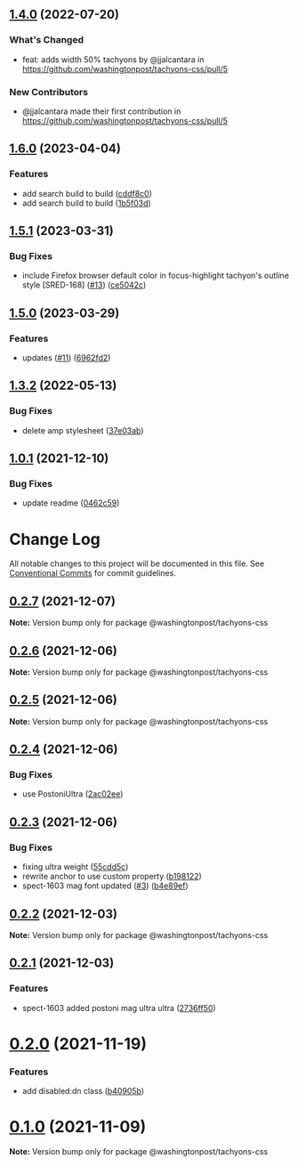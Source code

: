 ## [1.4.0](https://github.com/washingtonpost/tachyons-css/compare/v1.3.2...v1.4.0) (2022-07-20)

### What's Changed
* feat: adds width 50% tachyons by @jjalcantara in https://github.com/washingtonpost/tachyons-css/pull/5

### New Contributors
* @jjalcantara made their first contribution in https://github.com/washingtonpost/tachyons-css/pull/5


## [1.6.0](https://github.com/washingtonpost/tachyons-css/compare/v1.5.1...v1.6.0) (2023-04-04)


### Features

* add search build to build ([cddf8c0](https://github.com/washingtonpost/tachyons-css/commit/cddf8c0f16e0733b7454d0b42f749ced506abc61))
* add search build to build ([1b5f03d](https://github.com/washingtonpost/tachyons-css/commit/1b5f03d1f0428821844d5f606db0ca96562c6a27))

## [1.5.1](https://github.com/washingtonpost/tachyons-css/compare/v1.5.0...v1.5.1) (2023-03-31)


### Bug Fixes

* include Firefox browser default color in focus-highlight tachyon's outline style [SRED-168] ([#13](https://github.com/washingtonpost/tachyons-css/issues/13)) ([ce5042c](https://github.com/washingtonpost/tachyons-css/commit/ce5042cf88b58f845971b08afc38aafacc674c3d))

## [1.5.0](https://github.com/washingtonpost/tachyons-css/compare/v1.4.0...v1.5.0) (2023-03-29)


### Features

* updates ([#11](https://github.com/washingtonpost/tachyons-css/issues/11)) ([6962fd2](https://github.com/washingtonpost/tachyons-css/commit/6962fd2de39a56656f678d77a0bb92c6e3079680))

## [1.3.2](https://github.com/washingtonpost/tachyons-css/compare/v1.3.1...v1.3.2) (2022-05-13)


### Bug Fixes

* delete amp stylesheet ([37e03ab](https://github.com/washingtonpost/tachyons-css/commit/37e03aba658aa0c7c51370eb6920850e9b43a963))

## [1.0.1](https://github.com/WPMedia/tachyons-css/compare/v1.0.0...v1.0.1) (2021-12-10)


### Bug Fixes

* update readme ([0462c59](https://github.com/WPMedia/tachyons-css/commit/0462c599bc70ac022b4c72fa99d612f2cea91fe1))

# Change Log

All notable changes to this project will be documented in this file.
See [Conventional Commits](https://conventionalcommits.org) for commit guidelines.

## [0.2.7](https://github.com/WPMedia/tachyons-css/compare/@washingtonpost/tachyons-css@0.2.6...@washingtonpost/tachyons-css@0.2.7) (2021-12-07)

**Note:** Version bump only for package @washingtonpost/tachyons-css





## [0.2.6](https://github.com/WPMedia/tachyons-css/compare/@washingtonpost/tachyons-css@0.2.5...@washingtonpost/tachyons-css@0.2.6) (2021-12-06)

**Note:** Version bump only for package @washingtonpost/tachyons-css





## [0.2.5](https://github.com/WPMedia/tachyons-css/compare/@washingtonpost/tachyons-css@0.2.4...@washingtonpost/tachyons-css@0.2.5) (2021-12-06)

**Note:** Version bump only for package @washingtonpost/tachyons-css





## [0.2.4](https://github.com/WPMedia/tachyons-css/compare/@washingtonpost/tachyons-css@0.2.3...@washingtonpost/tachyons-css@0.2.4) (2021-12-06)


### Bug Fixes

* use PostoniUltra ([2ac02ee](https://github.com/WPMedia/tachyons-css/commit/2ac02ee573cc6f3bcd00fbd357aba3e63adfbae8))





## [0.2.3](https://github.com/WPMedia/tachyons-css/compare/@washingtonpost/tachyons-css@0.2.2...@washingtonpost/tachyons-css@0.2.3) (2021-12-06)


### Bug Fixes

* fixing ultra weight ([55cdd5c](https://github.com/WPMedia/tachyons-css/commit/55cdd5c5e1b214b3161ff3404b93538015f761ac))
* rewrite anchor to use custom property ([b198122](https://github.com/WPMedia/tachyons-css/commit/b19812214185c7fba99f83fae3f0e5f804c85259))
* spect-1603 mag font updated ([#3](https://github.com/WPMedia/tachyons-css/issues/3)) ([b4e89ef](https://github.com/WPMedia/tachyons-css/commit/b4e89ef0013a6138decc570c8558c7c634384327))





## [0.2.2](https://github.com/WPMedia/tachyons-css/compare/@washingtonpost/tachyons-css@0.2.1...@washingtonpost/tachyons-css@0.2.2) (2021-12-03)

**Note:** Version bump only for package @washingtonpost/tachyons-css





## [0.2.1](https://github.com/WPMedia/tachyons-css/compare/@washingtonpost/tachyons-css@0.2.0...@washingtonpost/tachyons-css@0.2.1) (2021-12-03)

### Features

- spect-1603 added postoni mag ultra ultra ([2736ff50](https://github.com/WPMedia/tachyons-css/commit/2736ff50))

# [0.2.0](https://github.com/WPMedia/tachyons-css/compare/@washingtonpost/tachyons-css@0.1.0...@washingtonpost/tachyons-css@0.2.0) (2021-11-19)

### Features

- add disabled:dn class ([b40905b](https://github.com/WPMedia/tachyons-css/commit/b40905b44c70d6fb5756c4f61227d58fad444cbf))

# [0.1.0](https://github.com/WPMedia/tachyons-css/compare/@washingtonpost/tachyons-css@0.1.0-beta.2...@washingtonpost/tachyons-css@0.1.0) (2021-11-09)

**Note:** Version bump only for package @washingtonpost/tachyons-css
